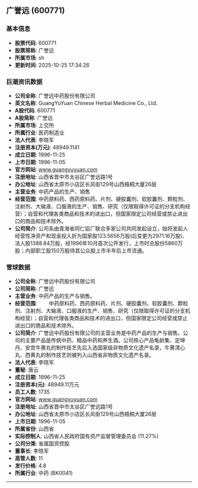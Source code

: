## 广誉远 (600771)

### 基本信息

- **股票代码**: 600771
- **股票简称**: 广誉远
- **所属市场**: sh
- **更新时间**: 2025-10-25 17:34:26

### 巨潮资讯数据

- **公司全称**: 广誉远中药股份有限公司
- **英文名称**: GuangYuYuan Chinese Herbal Medicine Co., Ltd.
- **A股代码**: 600771
- **A股简称**: 广誉远
- **所属市场**: 上交所
- **所属行业**: 医药制造业
- **法人代表**: 李晓军
- **注册资本(万元)**: 48949.1141
- **成立日期**: 1996-11-25
- **上市日期**: 1996-11-05
- **官方网站**: www.guangyuyuan.com
- **注册地址**: 山西省晋中市太谷区广誉远路1号
- **办公地址**: 山西省太原市小店区长风街129号山西梧桐大厦26层
- **主营业务**: 中药产品的生产、销售
- **经营范围**: 中药原料药、西药原料药、片剂、硬胶囊剂、软胶囊剂、颗粒剂、注射剂、大输液、口服液的生产、销售、研究（仅限取得许可证的分支机构经营）；自营和代理各类商品和技术的进出口，但国家限定公司经营或禁止进出口的商品和技术除外。
- **公司简介**: 公司系由青海省同仁铝厂联合多家公司共同发起设立，始将发起人经营性净资产和现金投入折为国家股123.5656万股(后变更为2971.16万股)、法人股1388.84万股，经1996年10月首次公开发行，上市时总股份5860万股；内部职工股150万股待其公众股上市半年后上市流通。

### 雪球数据

- **公司全称**: 广誉远中药股份有限公司
- **公司简称**: 广誉远
- **主营业务**: 中药产品的生产与销售。
- **经营范围**: 　　中药原料药、西药原料药、片剂、硬胶囊剂、软胶囊剂、颗粒剂、注射剂、大输液、口服液的生产、销售、研究（仅限取得许可证的分支机构经营）；自营和代理各类商品和技术的进出口，但国家限定公司经营或禁止进出口的商品和技术除外。
- **公司简介**: 广誉远中药股份有限公司的主营业务是中药产品的生产与销售。公司的主要产品是传统中药、精品中药和养生酒。公司核心产品龟龄集、定坤丹、安宫牛黄丸的制作技艺先后入选国家级非物质文化遗产名录，牛黄清心丸、西黄丸的制作技艺则被列入山西省非物质文化遗产名录。
- **法人代表**: 李晓军
- **董秘**: 唐云
- **成立日期**: 1996-11-25
- **注册资本(元)**: 48949.11万元
- **员工人数**: 1735
- **官方网站**: www.guangyuyuan.com
- **注册地址**: 山西省晋中市太谷区广誉远路1号
- **办公地址**: 山西省太原市小店区长风街129号山西梧桐大厦26层
- **上市日期**: 1996-11-05
- **所属省份**: 山西省
- **实际控制人**: 山西省人民政府国有资产监督管理委员会 (11.27%)
- **公司分类**: 省属国资控股
- **董事长**: 李晓军
- **高管人数**: 11
- **发行价格**: 4.8
- **所属行业**: 中药 (BK0041)

---